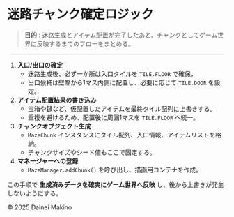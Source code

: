 # 迷路チャンク確定ロジック

> **目的** : 迷路生成とアイテム配置が完了したあと、チャンクとしてゲーム世界に反映するまでのフローをまとめる。

---

1. **入口/出口の確定**
   - 迷路生成後、必ず一か所は入口タイルを `TILE.FLOOR` で確保。
   - 出口候補は壁際から1マス内側に配置し、必要に応じて `TILE.DOOR` を設定。
2. **アイテム配置結果の書き込み**
   - 宝箱や鍵など、仮配置したアイテムを最終タイル配列に上書きする。
   - 重複を避けるため、配置後に周囲1マスを `TILE.FLOOR` へ統一。
3. **チャンクオブジェクト生成**
   - `MazeChunk` インスタンスにタイル配列、入口情報、アイテムリストを格納。
   - チャンクサイズやシード値もここで固定する。
4. **マネージャーへの登録**
   - `MazeManager.addChunk()` を呼び出し、描画用コンテナを作成。

この手順で **生成済みデータを確実にゲーム世界へ反映** し、後から上書きが発生しないようにする。

© 2025 Dainei Makino
